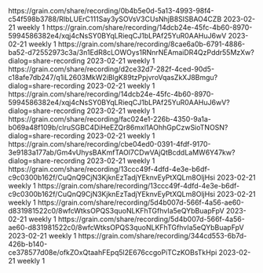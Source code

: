 <?xml version="1.0" encoding="UTF-8"?>
<urlset xmlns="http://www.sitemaps.org/schemas/sitemap/0.9">
<!--
Created with Free Online Sitemap Generator www.countingcharacters.com/xml-sitemap-generator
-->
<url>
      <loc>https://grain.com/share/recording/0b4b5e0d-5a13-4993-98f4-c54f598b3788/RIbLUErC111Say3ySOVsV3CUsNhjB8SISBAO4CZB</loc>
      <lastmod>2023-02-21</lastmod>
      <changefreq>weekly</changefreq>
      <priority>1</priority>
</url>
<url>
      <loc>https://grain.com/share/recording/14dcb24e-45fc-4b60-8970-5994586382e4/xqj4cNsSY0BYqLRieqCJ1bLPAf25YuR0AAHuJ6wV</loc>
      <lastmod>2023-02-21</lastmod>
      <changefreq>weekly</changefreq>
      <priority>1</priority>
</url>
<url>
      <loc>https://grain.com/share/recording/8cae6a0b-6791-4886-ba52-d72552973c3a/3n1EdR8cLOWOys1RNnrNEAmaiDR4QzPddr55MzXw?dialog=share-recording</loc>
      <lastmod>2023-02-21</lastmod>
      <changefreq>weekly</changefreq>
      <priority>1</priority>
</url>
<url>
      <loc>https://grain.com/share/recording/d2ce32d7-282f-4ced-90d5-c18afe7db247/q1iL2603MkW2iBlgK89tzPpjvroVqasZkXJ8Bmgu?dialog=share-recording</loc>
      <lastmod>2023-02-21</lastmod>
      <changefreq>weekly</changefreq>
      <priority>1</priority>
</url>
<url>
      <loc>https://grain.com/share/recording/14dcb24e-45fc-4b60-8970-5994586382e4/xqj4cNsSY0BYqLRieqCJ1bLPAf25YuR0AAHuJ6wV?dialog=share-recording</loc>
      <lastmod>2023-02-21</lastmod>
      <changefreq>weekly</changefreq>
      <priority>1</priority>
</url>
<url>
      <loc>https://grain.com/share/recording/fac024e1-226b-4350-9a1a-b069a48f109b/clruSGBC4DiHeEZQr86mxl1AOhhGpCzwSioTNOSN?dialog=share-recording</loc>
      <lastmod>2023-02-21</lastmod>
      <changefreq>weekly</changefreq>
      <priority>1</priority>
</url>
<url>
      <loc>https://grain.com/share/recording/cbe04ed0-0391-4fdf-9170-3e9183a177ab/Gm4vUhysBAKmfTAOl7CDwVAjQtBcddLaMW6Y47kw?dialog=share-recording</loc>
      <lastmod>2023-02-21</lastmod>
      <changefreq>weekly</changefreq>
      <priority>1</priority>
</url>
<url>
      <loc>https://grain.com/share/recording/13ccc49f-4dfd-4e3e-b6df-c9c0300b162f/CuQnQ9CjN3KjknEzTadjYEknvEyPtXQLm8OljHsi</loc>
      <lastmod>2023-02-21</lastmod>
      <changefreq>weekly</changefreq>
      <priority>1</priority>
</url>
<url>
      <loc>https://grain.com/share/recording/13ccc49f-4dfd-4e3e-b6df-c9c0300b162f/CuQnQ9CjN3KjknEzTadjYEknvEyPtXQLm8OljHsi</loc>
      <lastmod>2023-02-21</lastmod>
      <changefreq>weekly</changefreq>
      <priority>1</priority>
</url>
<url>
      <loc>https://grain.com/share/recording/5d4b007d-566f-4a56-ae60-d831981522c0/8wfcWtksOPQS3quoNLKFhTGfhvIa5eQYbBuapFpV</loc>
      <lastmod>2023-02-21</lastmod>
      <changefreq>weekly</changefreq>
      <priority>1</priority>
</url>
<url>
      <loc>https://grain.com/share/recording/5d4b007d-566f-4a56-ae60-d831981522c0/8wfcWtksOPQS3quoNLKFhTGfhvIa5eQYbBuapFpV</loc>
      <lastmod>2023-02-21</lastmod>
      <changefreq>weekly</changefreq>
      <priority>1</priority>
</url>
<url>
      <loc>https://grain.com/share/recording/344cd553-6b7d-426b-b140-ce378577d08e/ofkZOxQtaahFEpq5l2E676ccgoPiTCzKOBsTkHpi</loc>
      <lastmod>2023-02-21</lastmod>
      <changefreq>weekly</changefreq>
      <priority>1</priority>
</url>
</urlset>
